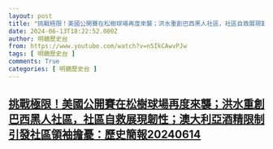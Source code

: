 ```yaml
---
layout: post
title: "挑戰極限！美國公開賽在松樹球場再度來襲；洪水重創巴西黑人社區，社區自救展現韌性；澳大利亞酒精限制引發社區領袖擔憂：歷史簡報20240614"
date: 2024-06-13T18:22:52.000Z
author: 明鏡歷史台
from: https://www.youtube.com/watch?v=n5IkCAwvPJw
tags: [ 明鏡歷史台 ]
comments: True
categories: [ 明鏡歷史台 ]
---
```

<!--1718302972000-->
[挑戰極限！美國公開賽在松樹球場再度來襲；洪水重創巴西黑人社區，社區自救展現韌性；澳大利亞酒精限制引發社區領袖擔憂：歷史簡報20240614](https://www.youtube.com/watch?v=n5IkCAwvPJw)
------

<div>

</div>
